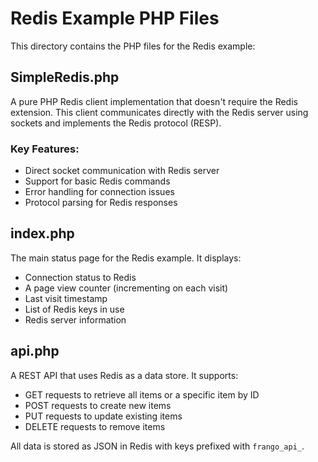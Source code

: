 # Redis Example PHP Files

This directory contains the PHP files for the Redis example:

## SimpleRedis.php

A pure PHP Redis client implementation that doesn't require the Redis extension. This client communicates directly with the Redis server using sockets and implements the Redis protocol (RESP).

### Key Features:
- Direct socket communication with Redis server
- Support for basic Redis commands
- Error handling for connection issues
- Protocol parsing for Redis responses

## index.php

The main status page for the Redis example. It displays:
- Connection status to Redis
- A page view counter (incrementing on each visit)
- Last visit timestamp
- List of Redis keys in use
- Redis server information

## api.php

A REST API that uses Redis as a data store. It supports:
- GET requests to retrieve all items or a specific item by ID
- POST requests to create new items
- PUT requests to update existing items
- DELETE requests to remove items

All data is stored as JSON in Redis with keys prefixed with `frango_api_`. 